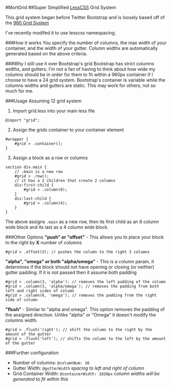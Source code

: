 #MortGrid
##Super Simplified [LessCSS](http://lesscss.org/) Grid System

This grid system began before Twitter Bootstrap and is loosely based off of the [960 Grid System](960.gs)

I've recently modifed it to use lesscss namespacing.

###How it works
You specify the number of columns, the max width of your container, and the width of your gutter.
Column widths are automatically generated based on the above criteria.

###Why I still use it over Bootstrap's grid
Bootstrap has strict columns widths, and gutters.
I'm not a fan of having to think about how wide my columns should be in order for them to fit within a 960px container if I choose to have a 24 grid system.
Bootstrap's container is variable while the columns widths and gutters are static. This may work for others, not so much for me.

###Usage
Assuming 12 grid system
1. Import grid.less into your main less file

```
@import "grid";
```
2. Assign the grids container to your container element

```
#wrapper {
	#grid > .container();
}
```

3. Assign a block as a row or columns

```
section div.main {
	// .main is a new row
	#grid > .row();
	// it has a 2 children that create 2 columns
	div:first-child {
		#grid > .column(8);
	}
	div:last-child {
		#grid > .column(4);
	}
}
```
The above assigns `.main` as a new row, then its first child as an 8 column wide block and its last as a 4 column wide block.

###Other Options
__"push" or "offset"__ - This allows you to place your block to the right by __X__ number of columns 

```
#grid > .offset(3); // pushes the column to the right 3 columns
```

__"alpha", "omega" or both "alpha/omega"__ - This is a column param, it determines if the block should not have opening or closing (or neither) gutter padding. If it is not passed then it assume both padding

```
#grid > .column(3, 'alpha'); // removes the left padding of the column
#grid > .column(3, 'alpha/omega'); // removes the padding from both left and right sides of column
#grid > .column(6, 'omega'); // removes the padding from the right side of column
```

__"flush"__ - Similar to "alpha and omega". This option removes the padding of the assigned direction. Unlike "alpha" or "Omega" it doesn't modify the columns width.

```
#grid > .flush('right'); // shift the column to the right by the amount of the gutter
#grid > .flush('left'); // shifts the column to the left by the amount of the gutter
```

###Further configuration
- Number of columns: `@columnNum: 16`
- Gutter Width: `@gutterWidth` _spacing to left and right of column_
- Grid Container Width: `@containerWidth: 1020px` _column widths will be generated to fit within this_
